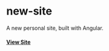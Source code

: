 new-site
========

A new personal site, built with Angular.

#### [View Site](https://cdn.rawgit.com/huttj/new-site/da68f283b9853b06524203e45c5f9bf3a20e038c/index.html)